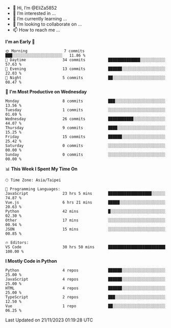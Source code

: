 - 👋 Hi, I’m @EliZa5852
- 👀 I’m interested in ...
- 🌱 I’m currently learning ...
- 💞️ I’m looking to collaborate on ...
- 📫 How to reach me ...

<!--START_SECTION:waka-->
**I'm an Early 🐤** 

```text
🌞 Morning                7 commits           ███░░░░░░░░░░░░░░░░░░░░░░   11.86 % 
🌆 Daytime                34 commits          ██████████████░░░░░░░░░░░   57.63 % 
🌃 Evening                13 commits          ██████░░░░░░░░░░░░░░░░░░░   22.03 % 
🌙 Night                  5 commits           ██░░░░░░░░░░░░░░░░░░░░░░░   08.47 % 
```
📅 **I'm Most Productive on Wednesday** 

```text
Monday                   8 commits           ███░░░░░░░░░░░░░░░░░░░░░░   13.56 % 
Tuesday                  1 commits           ░░░░░░░░░░░░░░░░░░░░░░░░░   01.69 % 
Wednesday                26 commits          ███████████░░░░░░░░░░░░░░   44.07 % 
Thursday                 9 commits           ████░░░░░░░░░░░░░░░░░░░░░   15.25 % 
Friday                   15 commits          ██████░░░░░░░░░░░░░░░░░░░   25.42 % 
Saturday                 0 commits           ░░░░░░░░░░░░░░░░░░░░░░░░░   00.00 % 
Sunday                   0 commits           ░░░░░░░░░░░░░░░░░░░░░░░░░   00.00 % 
```


📊 **This Week I Spent My Time On** 

```text
🕑︎ Time Zone: Asia/Taipei

💬 Programming Languages: 
JavaScript               23 hrs 5 mins       ███████████████████░░░░░░   74.87 % 
Vue.js                   6 hrs 21 mins       █████░░░░░░░░░░░░░░░░░░░░   20.63 % 
Python                   42 mins             █░░░░░░░░░░░░░░░░░░░░░░░░   02.30 % 
Other                    17 mins             ░░░░░░░░░░░░░░░░░░░░░░░░░   00.94 % 
JSON                     15 mins             ░░░░░░░░░░░░░░░░░░░░░░░░░   00.85 % 

🔥 Editors: 
VS Code                  30 hrs 50 mins      █████████████████████████   100.00 % 
```

**I Mostly Code in Python** 

```text
Python                   4 repos             ██████░░░░░░░░░░░░░░░░░░░   25.00 % 
JavaScript               4 repos             ██████░░░░░░░░░░░░░░░░░░░   25.00 % 
HTML                     4 repos             ██████░░░░░░░░░░░░░░░░░░░   25.00 % 
TypeScript               2 repos             ███░░░░░░░░░░░░░░░░░░░░░░   12.50 % 
Vue                      1 repo              ██░░░░░░░░░░░░░░░░░░░░░░░   06.25 % 
```




 Last Updated on 21/11/2023 01:19:28 UTC
<!--END_SECTION:waka-->
